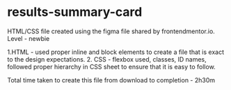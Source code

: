 # results-summary-card

HTML/CSS file created using the figma file shared by frontendmentor.io. Level - newbie 

1.HTML - used proper inline and block elements to create a file that is exact to the design expectations. 
2. CSS - flexbox used, classes, ID names, followed proper hierarchy in CSS sheet to ensure that it is easy to follow.

Total time taken to create this file from download to completion - 2h30m
